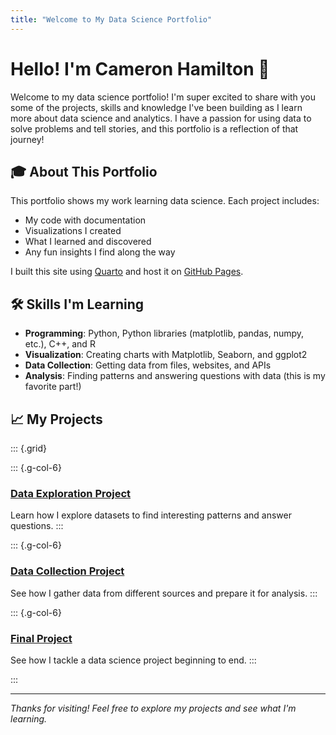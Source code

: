 ```yaml
---
title: "Welcome to My Data Science Portfolio"
---
```


# Hello! I'm Cameron Hamilton 👋

Welcome to my data science portfolio! I'm super excited to share with you some of the projects, skills and knowledge I've been building as I learn more about data science and analytics.
I have a passion for using data to solve problems and tell stories, and this portfolio is a reflection of that journey! 

## 🎓 About This Portfolio

This portfolio shows my work learning data science. Each project includes:

- My code with documentation
- Visualizations I created
- What I learned and discovered
- Any fun insights I find along the way

I built this site using [Quarto](https://quarto.org/) and host it on [GitHub Pages](https://pages.github.com/).

## 🛠️ Skills I'm Learning

- **Programming**: Python, Python libraries (matplotlib, pandas, numpy, etc.), C++, and R
- **Visualization**: Creating charts with Matplotlib, Seaborn, and ggplot2
- **Data Collection**: Getting data from files, websites, and APIs
- **Analysis**: Finding patterns and answering questions with data (this is my favorite part!)

## 📈 My Projects

::: {.grid}

::: {.g-col-6}
### [Data Exploration Project](projects/eda.qmd)
Learn how I explore datasets to find interesting patterns and answer questions.
:::

::: {.g-col-6}
### [Data Collection Project](projects/data-acquisition.qmd)
See how I gather data from different sources and prepare it for analysis.
:::

::: {.g-col-6}
### [Final Project](projects/final-project.qmd)
See how I tackle a data science project beginning to end.
:::

:::

---

*Thanks for visiting! Feel free to explore my projects and see what I'm learning.*
